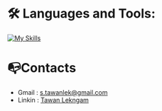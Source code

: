 


# 🛠️ Languages and Tools:
[![My Skills](https://skillicons.dev/icons?i=java,nodejs,figma&theme=light)](https://skillicons.dev)

# 📭Contacts
+ Gmail : s.tawanlek@gmail.com
+ Linkin : [Tawan Lekngam](https://www.linkedin.com/in/tawan-lekngam-5341ab233/)

